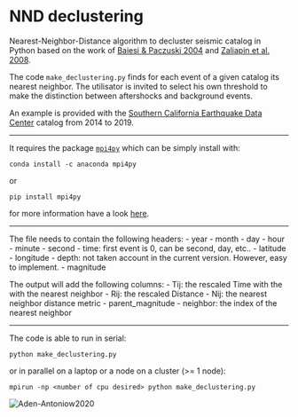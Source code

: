 # NND declustering
Nearest-Neighbor-Distance algorithm to decluster seismic catalog in Python
based on the work of [Baiesi & Paczuski 2004](https://journals.aps.org/pre/pdf/10.1103/PhysRevE.69.066106?casa_token=ZGclnOGPo3wAAAAA%3A4nuNCLLdPsX95_ctb2I9y-na1IjG0UcMKoTVCaLtRfr5ic3SM2FJDxW0T44k0pjBqHtyeXowO_IiDQ) and [Zaliapin et al. 2008](https://journals.aps.org/prl/pdf/10.1103/PhysRevLett.101.018501?casa_token=CsYTRxLKeFUAAAAA%3AJ4t3rSz_rdHaCOgfz_CHGfQRUTIGIo_doFkVckoPIkFIVygGwn_RNlUKlKaOOSDegL3H4e_lW5oWfQ).

The code ``make_declustering.py`` finds for each event of a given catalog its nearest neighbor. The utilisator is invited to select his own threshold to make the distinction between aftershocks and background events.

An example is provided with the [Southern California Earthquake Data Center](https://scedc.caltech.edu/eq-catalogs/) catalog from 2014 to 2019.

---------------

It requires the package [``mpi4py``](https://mpi4py.readthedocs.io/en/stable/) which can be simply install with:
```
conda install -c anaconda mpi4py
```
or
```
pip install mpi4py
```
for more information have a look [here](https://mpi4py.readthedocs.io/en/stable/install.html#).

---------------

The file needs to contain the following headers:
	- year
	- month
	- day
	- hour 
	- minute
	- second
	- time: first event is 0, can be second, day, etc..
	- latitude
	- longitude
	- depth: not taken account in the current version. However, easy to implement.
	- magnitude

The output will add the following columns:
	- Tij: the rescaled Time with the with the nearest neighbor
        - Rij: the rescaled Distance 
	- Nij: the nearest neighbor distance metric
	- parent_magnitude
	- neighbor: the index of the nearest neighbor

---------------

The code is able to run in serial:
```
python make_declustering.py
```
or in parallel on a laptop or a node on a cluster (>= 1 node):
```
mpirun -np <number of cpu desired> python make_declustering.py
```

![Aden-Antoniow2020](Figure.png)

